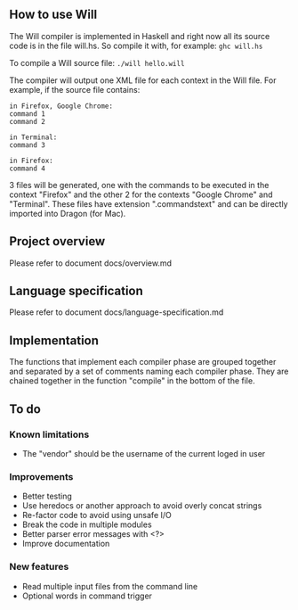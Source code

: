 How to use Will
---------------

The Will compiler is implemented in Haskell and right now all its source code is in the file will.hs.
So compile it with, for example:
`ghc will.hs`

To compile a Will source file:
`./will hello.will`

The compiler will output one XML file for each context in the Will file. For example, if the source file contains:

    in Firefox, Google Chrome:
    command 1
    command 2
    
    in Terminal:
    command 3
    
    in Firefox:
    command 4

3 files will be generated, one with the commands to be executed in the context "Firefox" and the other 2 for the contexts "Google Chrome" and "Terminal".
These files have extension ".commandstext" and can be directly imported into Dragon (for Mac).


Project overview
----------------

Please refer to document docs/overview.md


Language specification
----------------------

Please refer to document docs/language-specification.md


Implementation
--------------

The functions that implement each compiler phase are grouped together and separated by a set of comments naming each compiler phase. They are chained together in the function "compile" in the bottom of the file.


To do
-----

### Known limitations
- The "vendor" should be the username of the current loged in user

### Improvements
- Better testing
- Use heredocs or another approach to avoid overly concat strings
- Re-factor code to avoid using unsafe I/O
- Break the code in multiple modules
- Better parser error messages with <?>
- Improve documentation

### New features
- Read multiple input files from the command line
- Optional words in command trigger

